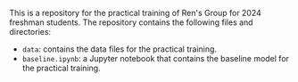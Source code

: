 This is a repository for the practical training of Ren's Group for 2024 freshman students. The repository contains the following files and directories:
- `data`: contains the data files for the practical training.
- `baseline.ipynb`: a Jupyter notebook that contains the baseline model for the practical training.